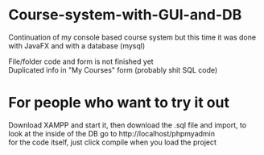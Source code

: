 # Course-system-with-GUI-and-DB
Continuation of my console based course system but this time it was done with JavaFX and with a database (mysql)

File/folder code and form is not finished yet<br/>
Duplicated info in "My Courses" form (probably shit SQL code)

# For people who want to try it out
Download XAMPP and start it, then download the .sql file and import, to look at the inside of the DB go to http://localhost/phpmyadmin<br/>
for the code itself, just click compile when you load the project
